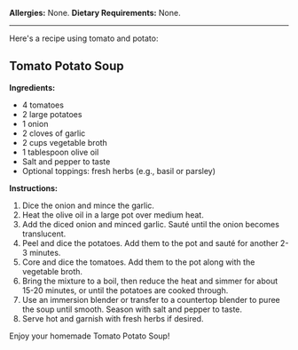 **Allergies:** None.
**Dietary Requirements:** None.

---

Here's a recipe using tomato and potato:

## Tomato Potato Soup

**Ingredients:**
- 4 tomatoes
- 2 large potatoes
- 1 onion
- 2 cloves of garlic
- 2 cups vegetable broth
- 1 tablespoon olive oil
- Salt and pepper to taste
- Optional toppings: fresh herbs (e.g., basil or parsley)

**Instructions:**

1. Dice the onion and mince the garlic.
2. Heat the olive oil in a large pot over medium heat.
3. Add the diced onion and minced garlic. Sauté until the onion becomes translucent.
4. Peel and dice the potatoes. Add them to the pot and sauté for another 2-3 minutes.
5. Core and dice the tomatoes. Add them to the pot along with the vegetable broth.
6. Bring the mixture to a boil, then reduce the heat and simmer for about 15-20 minutes, or until the potatoes are cooked through.
7. Use an immersion blender or transfer to a countertop blender to puree the soup until smooth. Season with salt and pepper to taste.
8. Serve hot and garnish with fresh herbs if desired.

Enjoy your homemade Tomato Potato Soup!